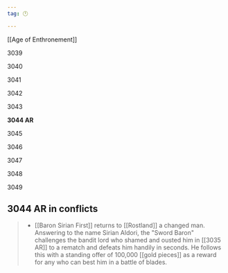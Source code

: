 ```yaml
---
tag: 🕛

---
```

[[Age of Enthronement]]


3039

3040

3041

3042

3043

**3044 AR**

3045

3046

3047

3048

3049



## 3044 AR in conflicts

>  - [[Baron Sirian First]] returns to [[Rostland]] a changed man. Answering to the name Sirian Aldori, the "Sword Baron" challenges the bandit lord who shamed and ousted him in [[3035 AR]] to a rematch and defeats him handily in seconds. He follows this with a standing offer of 100,000 [[gold pieces]] as a reward for any who can best him in a battle of blades.






